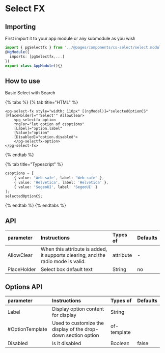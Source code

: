 # Select FX

## Importing

First import it to your app module or any submodule as you wish

```typescript
import { pgSelectfx } from '../@pages/components/cs-select/select.module';
@NgModule({
  imports: [pgSelectfx,...]
})
export class AppModule(){}
```

## How to use 

Basic Select with Search

{% tabs %}
{% tab title="HTML" %}
```markup
<pg-select-fx style="width: 110px" [(ngModel)]="selectedOptionCS" [PlaceHolder]="'Select'" AllowClear>
    <pg-selectfx-option
    *ngFor="let option of csoptions"
    [Label]="option.label"
    [Value]="option"
    [Disabled]="option.disabled">
    </pg-selectfx-option>
</pg-select-fx>
```
{% endtab %}

{% tab title="Typescript" %}
```typescript
csoptions = [
    { value: 'Web-safe', label: 'Web-safe' },
    { value: 'Helvetica', label: 'Helvetica' },
    { value: 'SegeoUI', label: 'SegeoUI' }
];
selectedOptionCS;
```
{% endtab %}
{% endtabs %}

## API

| parameter | Instructions | Types of | Defaults |
| :--- | :--- | :--- | :--- |
| AllowClear | When this attribute is added, it supports clearing, and the radio mode is valid. | attribute | - |
| PlaceHolder | Select box default text | String | no |

## Options API

| parameter | Instructions | Types of | Defaults |
| :--- | :--- | :--- | :--- |
| Label | Display option content for display | String |  |
| \#OptionTemplate | Used to customize the display of the drop-down section option | of-template |  |
| Disabled | Is it disabled | Boolean | false |

